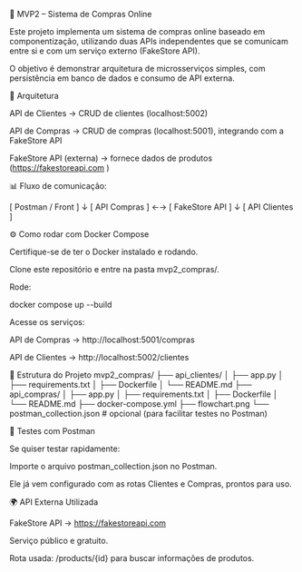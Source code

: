 🏪 MVP2 – Sistema de Compras Online

Este projeto implementa um sistema de compras online baseado em componentização, utilizando duas APIs independentes que se comunicam entre si e com um serviço externo (FakeStore API).

O objetivo é demonstrar arquitetura de microsserviços simples, com persistência em banco de dados e consumo de API externa.

🔗 Arquitetura

API de Clientes → CRUD de clientes (localhost:5002)

API de Compras → CRUD de compras (localhost:5001), integrando com a FakeStore API

FakeStore API (externa) → fornece dados de produtos (https://fakestoreapi.com
)

📊 Fluxo de comunicação:

[ Postman / Front ]
        ↓
   [ API Compras ] ←→ [ FakeStore API ]
        ↓
   [ API Clientes ]


⚙️ Como rodar com Docker Compose

Certifique-se de ter o Docker instalado e rodando.

Clone este repositório e entre na pasta mvp2_compras/.

Rode:

docker compose up --build


Acesse os serviços:

API de Compras → http://localhost:5001/compras

API de Clientes → http://localhost:5002/clientes

📁 Estrutura do Projeto
mvp2_compras/
├── api_clientes/
│   ├── app.py
│   ├── requirements.txt
│   ├── Dockerfile
│   └── README.md
├── api_compras/
│   ├── app.py
│   ├── requirements.txt
│   ├── Dockerfile
│   └── README.md
├── docker-compose.yml
├── flowchart.png
└── postman_collection.json   # opcional (para facilitar testes no Postman)

🧪 Testes com Postman

Se quiser testar rapidamente:

Importe o arquivo postman_collection.json no Postman.

Ele já vem configurado com as rotas Clientes e Compras, prontos para uso.

🌍 API Externa Utilizada

FakeStore API → https://fakestoreapi.com

Serviço público e gratuito.

Rota usada: /products/{id} para buscar informações de produtos.
